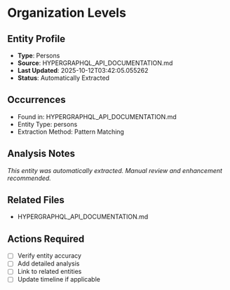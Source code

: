 # Organization Levels

## Entity Profile
- **Type**: Persons
- **Source**: HYPERGRAPHQL_API_DOCUMENTATION.md
- **Last Updated**: 2025-10-12T03:42:05.055262
- **Status**: Automatically Extracted

## Occurrences
- Found in: HYPERGRAPHQL_API_DOCUMENTATION.md
- Entity Type: persons
- Extraction Method: Pattern Matching

## Analysis Notes
*This entity was automatically extracted. Manual review and enhancement recommended.*

## Related Files
- HYPERGRAPHQL_API_DOCUMENTATION.md

## Actions Required
- [ ] Verify entity accuracy
- [ ] Add detailed analysis
- [ ] Link to related entities
- [ ] Update timeline if applicable
